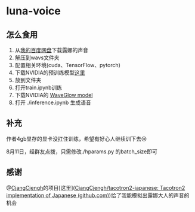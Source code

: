 # luna-voice
## 怎么食用

1. 从[我的百度网盘](https://pan.baidu.com/s/1LNewbPI7-IGQfBj8xiPLYQ?pwd=1234)下载露娜的声音
2. 解压到wavs文件夹
3. 配置相关环境(cuda、TensorFlow、pytorch)
4. 下载NVIDIA的预训练模型[这里](https://drive.google.com/file/d/1c5ZTuT7J08wLUoVZ2KkUs_VdZuJ86ZqA/view?usp=sharing)
5. 放到文件夹
6. 打开train.ipynb训练
7. 下载NVIDIA的 [WaveGlow model](https://drive.google.com/open?id=1rpK8CzAAirq9sWZhe9nlfvxMF1dRgFbF)
8. 打开 ./inference.ipynb 生成语音

## 补充

作者4gb显存的显卡没扛住训练，希望有好心人继续训下去:cry:

8月11日，经群友点拨，只需修改./hparams.py 的batch_size即可



## 感谢

@[CjangCjengh](https://github.com/CjangCjengh/tacotron2-japanese/commits?author=CjangCjengh)的项目[这里]([CjangCjengh/tacotron2-japanese: Tacotron2 implementation of Japanese (github.com)](https://github.com/CjangCjengh/tacotron2-japanese))给了我能模拟出露娜大人的声音的机会

